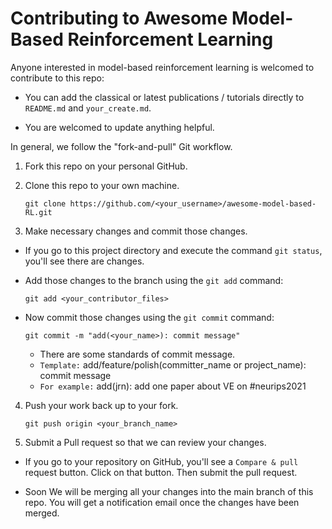 # Contributing to Awesome Model-Based Reinforcement Learning 

Anyone interested in model-based reinforcement learning is welcomed to contribute to this repo:

- You can add the classical or latest publications / tutorials directly to `README.md` and `your_create.md`.

- You are welcomed to update anything helpful.


In general, we follow the "fork-and-pull" Git workflow.

1. Fork this repo on your personal GitHub.

2. Clone this repo to your own machine.
    ```
    git clone https://github.com/<your_username>/awesome-model-based-RL.git
    ```

3. Make necessary changes and commit those changes.
    
-  If you go to this project directory and execute the command `git status`, you'll see there are changes.

- Add those changes to the branch using the `git add` command:
    ```
    git add <your_contributor_files>
    ```
- Now commit those changes using the `git commit` command:
    ```
    git commit -m "add(<your_name>): commit message"
    ```
    * There are some standards of commit message.
    * `Template:` add/feature/polish(committer_name or project_name): commit message
    * `For example:` add(jrn): add one paper about VE on #neurips2021


4. Push your work back up to your fork.
    ```
    git push origin <your_branch_name>
    ```

5. Submit a Pull request so that we can review your changes.

- If you go to your repository on GitHub, you'll see a `Compare & pull` request button. Click on that button. Then submit the pull request.

- Soon We will be merging all your changes into the main branch of this repo. You will get a notification email once the changes have been merged.

